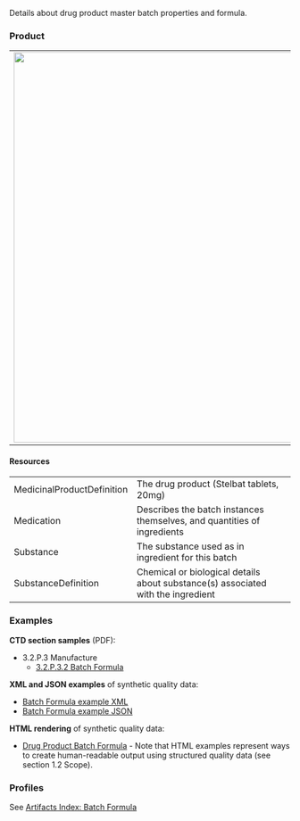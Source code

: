 Details about drug product master batch properties and formula.

### Product 

<table>
<tr><td><img src="product_batch_formula.png" width="700"/></td></tr>
</table>
 
#### Resources
<table>
<tr><td>MedicinalProductDefinition</td><td>The drug product (Stelbat tablets, 20mg)</td></tr>  
<tr><td>Medication</td><td>Describes the batch instances themselves, and quantities of ingredients</td></tr>
<tr><td>Substance</td><td>The substance used as in ingredient for this batch</td></tr>
<tr><td>SubstanceDefinition</td><td>Chemical or biological details about substance(s) associated with the ingredient</td></tr>
</table>

### Examples
**CTD section samples** (PDF):
- 3.2.P.3 Manufacture
    - <a href="https://github.com/HL7/uv-dx-pq/raw/master/input/examples-pdf/3.2.P.3.2_Batch_Formula.pdf ">3.2.P.3.2 Batch Formula</a>

**XML and JSON examples** of synthetic quality data:
- <a href="Bundle-bundle-batch-formula-pq-ex1.xml.html">Batch Formula example XML</a>
- <a href="Bundle-bundle-batch-formula-pq-ex1.json.html">Batch Formula example JSON</a>

**HTML rendering** of synthetic quality data:
- <a href="batch_formula_rend_p.html">Drug Product Batch Formula</a>  - Note that HTML examples represent ways to create human-readable output using structured quality data (see section 1.2 Scope).

### Profiles 
See [Artifacts Index: Batch Formula](artifacts.html#batch-formula)